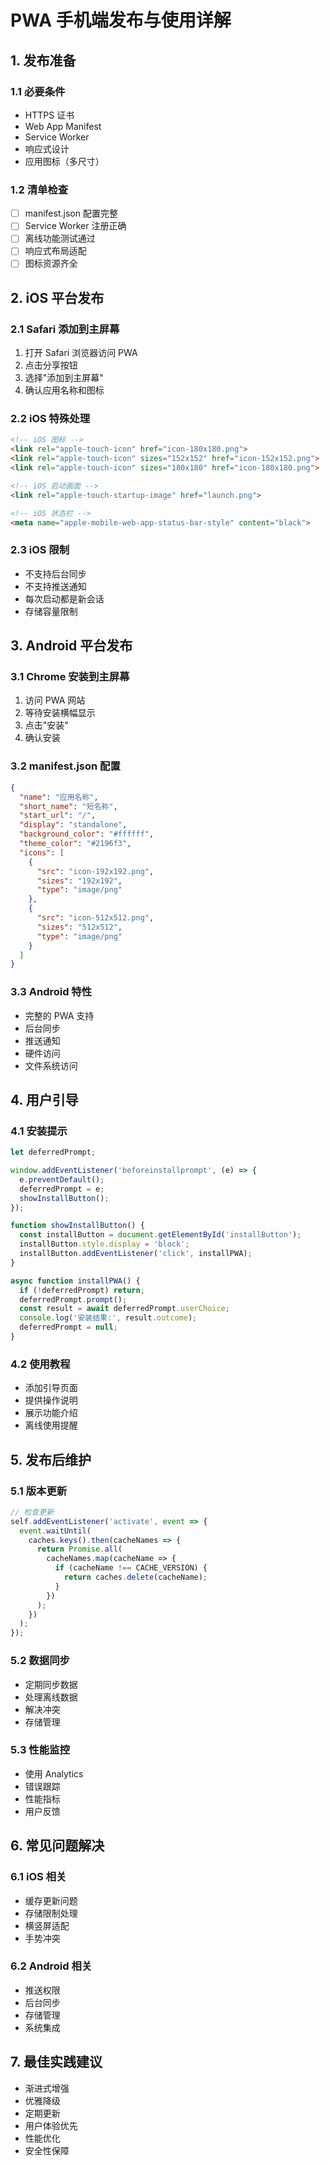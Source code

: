 # PWA 手机端发布与使用详解

## 1. 发布准备

### 1.1 必要条件

- HTTPS 证书
- Web App Manifest
- Service Worker
- 响应式设计
- 应用图标（多尺寸）

### 1.2 清单检查

- [ ] manifest.json 配置完整
- [ ] Service Worker 注册正确
- [ ] 离线功能测试通过
- [ ] 响应式布局适配
- [ ] 图标资源齐全

## 2. iOS 平台发布

### 2.1 Safari 添加到主屏幕

1. 打开 Safari 浏览器访问 PWA
2. 点击分享按钮
3. 选择"添加到主屏幕"
4. 确认应用名称和图标

### 2.2 iOS 特殊处理

```html
<!-- iOS 图标 -->
<link rel="apple-touch-icon" href="icon-180x180.png">
<link rel="apple-touch-icon" sizes="152x152" href="icon-152x152.png">
<link rel="apple-touch-icon" sizes="180x180" href="icon-180x180.png">

<!-- iOS 启动画面 -->
<link rel="apple-touch-startup-image" href="launch.png">

<!-- iOS 状态栏 -->
<meta name="apple-mobile-web-app-status-bar-style" content="black">
```

### 2.3 iOS 限制

- 不支持后台同步
- 不支持推送通知
- 每次启动都是新会话
- 存储容量限制

## 3. Android 平台发布

### 3.1 Chrome 安装到主屏幕

1. 访问 PWA 网站
2. 等待安装横幅显示
3. 点击"安装"
4. 确认安装

### 3.2 manifest.json 配置

```json
{
  "name": "应用名称",
  "short_name": "短名称",
  "start_url": "/",
  "display": "standalone",
  "background_color": "#ffffff",
  "theme_color": "#2196f3",
  "icons": [
    {
      "src": "icon-192x192.png",
      "sizes": "192x192",
      "type": "image/png"
    },
    {
      "src": "icon-512x512.png",
      "sizes": "512x512",
      "type": "image/png"
    }
  ]
}
```

### 3.3 Android 特性

- 完整的 PWA 支持
- 后台同步
- 推送通知
- 硬件访问
- 文件系统访问

## 4. 用户引导

### 4.1 安装提示

```javascript
let deferredPrompt;

window.addEventListener('beforeinstallprompt', (e) => {
  e.preventDefault();
  deferredPrompt = e;
  showInstallButton();
});

function showInstallButton() {
  const installButton = document.getElementById('installButton');
  installButton.style.display = 'block';
  installButton.addEventListener('click', installPWA);
}

async function installPWA() {
  if (!deferredPrompt) return;
  deferredPrompt.prompt();
  const result = await deferredPrompt.userChoice;
  console.log('安装结果:', result.outcome);
  deferredPrompt = null;
}
```

### 4.2 使用教程

- 添加引导页面
- 提供操作说明
- 展示功能介绍
- 离线使用提醒

## 5. 发布后维护

### 5.1 版本更新

```javascript
// 检查更新
self.addEventListener('activate', event => {
  event.waitUntil(
    caches.keys().then(cacheNames => {
      return Promise.all(
        cacheNames.map(cacheName => {
          if (cacheName !== CACHE_VERSION) {
            return caches.delete(cacheName);
          }
        })
      );
    })
  );
});
```

### 5.2 数据同步

- 定期同步数据
- 处理离线数据
- 解决冲突
- 存储管理

### 5.3 性能监控

- 使用 Analytics
- 错误跟踪
- 性能指标
- 用户反馈

## 6. 常见问题解决

### 6.1 iOS 相关

- 缓存更新问题
- 存储限制处理
- 横竖屏适配
- 手势冲突

### 6.2 Android 相关

- 推送权限
- 后台同步
- 存储管理
- 系统集成

## 7. 最佳实践建议

- 渐进式增强
- 优雅降级
- 定期更新
- 用户体验优先
- 性能优化
- 安全性保障 